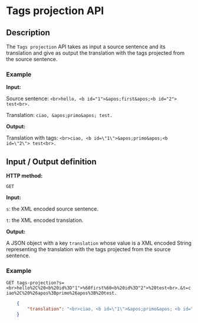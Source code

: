 # Tags projection API

## Description
The ```Tags projection``` API takes as input a source sentence and its translation and give as output the translation with the tags projected from the source sentence.

### Example

**Input:**

Source sentence:
```<br>hello, <b id="1">&apos;first&apos;<b id="2"> test<br>.```

Translation:
```ciao, &apos;primo&apos; test.```

**Output:**

Translation with tags:  ```<br>ciao, <b id=\"1\">&apos;primo&apos;<b id=\"2\"> test<br>.```

## Input / Output definition

**HTTP method:**

``` GET ```

**Input:**

```s```: the XML encoded source sentence.

```t```: the XML encoded translation.

**Output:**

A JSON object with a key ```translation``` whose value is a XML encoded String representing the translation with the tags projected from the source sentence.

### Example

```GET tags-projection?s=<br>hello%2C%20<b%20id%3D"1">%60first%60<b%20id%3D"2">%20test<br>.&t=ciao%2C%20%26apos%3Bprimo%26apos%3B%20test.```

```json
    {
        "translation": "<br>ciao, <b id=\"1\">&apos;primo&apos; <b id=\"2\">test<br>."
    }
```
